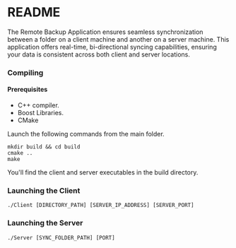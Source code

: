 # README #

The Remote Backup Application ensures seamless synchronization between a folder on a client machine and another on a server machine. This application offers real-time, bi-directional syncing capabilities, ensuring your data is consistent across both client and server locations.

### Compiling ###
#### Prerequisites ####
- C++ compiler. 
- Boost Libraries.
- CMake

Launch the following commands from the main folder.

```
mkdir build && cd build
cmake ..
make
```

You'll find the client and server executables in the build directory.

### Launching the Client ###

```
./Client [DIRECTORY_PATH] [SERVER_IP_ADDRESS] [SERVER_PORT]
```

### Launching the Server ###
```
./Server [SYNC_FOLDER_PATH] [PORT]
```
